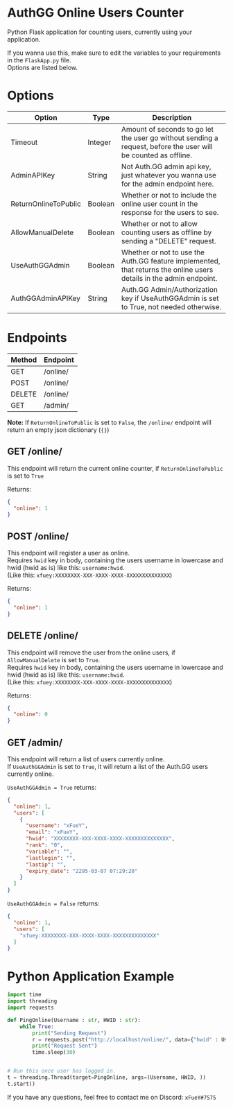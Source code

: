 # AuthGG Online Users Counter
Python Flask application for counting users, currently using your application.

If you wanna use this, make sure to edit the variables to your requirements in the `FlaskApp.py` file.
<br>
Options are listed below.

# Options

| Option | Type | Description |
| --- | --- | --- |
| Timeout | Integer | Amount of seconds to go let the user go without sending a request, before the user will be counted as offline. |
| AdminAPIKey | String | Not Auth.GG admin api key, just whatever you wanna use for the admin endpoint here. |
| ReturnOnlineToPublic | Boolean | Whether or not to include the online user count in the response for the users to see. |
| AllowManualDelete | Boolean | Whether or not to allow counting users as offline by sending a "DELETE" request. |
| UseAuthGGAdmin | Boolean | Whether or not to use the Auth.GG feature implemented, that returns the online users details in the admin endpoint. |
| AuthGGAdminAPIKey | String | Auth.GG Admin/Authorization key if UseAuthGGAdmin is set to True, not needed otherwise. |

# Endpoints

| Method  | Endpoint |
| ------------- | -- |
| GET  | /online/    |
| POST  | /online/   |
| DELETE  | /online/ |
| GET | /admin/      |

**Note:** If `ReturnOnlineToPublic` is set to `False`, the `/online/` endpoint will return an empty json dictionary (`{}`)

## GET /online/
This endpoint will return the current online counter, if `ReturnOnlineToPublic` is set to `True`

Returns:
```json
{
  "online": 1
}
```

## POST /online/
This endpoint will register a user as online.
<br>
Requires `hwid` key in body, containing the users username in lowercase and hwid (hwid as is) like this: `username:hwid`.
<br>
(Like this: `xfuey:XXXXXXXX-XXX-XXXX-XXXX-XXXXXXXXXXXXXX`)

Returns:
```json
{
  "online": 1
}
```

## DELETE /online/
This endpoint will remove the user from the online users, if `AllowManualDelete` is set to `True`.
<br>
Requires `hwid` key in body, containing the users username in lowercase and hwid (hwid as is) like this: `username:hwid`.
<br>
(Like this: `xfuey:XXXXXXXX-XXX-XXXX-XXXX-XXXXXXXXXXXXXX`)

Returns:
```json
{
  "online": 0
}
```

## GET /admin/
This endpoint will return a list of users currently online.
<br>
If `UseAuthGGAdmin` is set to `True`, it will return a list of the Auth.GG users currently online.

`UseAuthGGAdmin = True` returns:
```json
{
  "online": 1, 
  "users": [
    {
      "username": "xFueY", 
      "email": "xFueY", 
      "hwid": "XXXXXXXX-XXX-XXXX-XXXX-XXXXXXXXXXXXXX", 
      "rank": "0", 
      "variable": "", 
      "lastlogin": "", 
      "lastip": "", 
      "expiry_date": "2295-03-07 07:29:20"
    }
  ]
}
```

`UseAuthGGAdmin = False` returns:
```json
{
  "online": 1, 
  "users": [
    "xfuey:XXXXXXXX-XXX-XXXX-XXXX-XXXXXXXXXXXXXX"
  ]
}
```


# Python Application Example
```python
import time
import threading
import requests

def PingOnline(Username : str, HWID : str):
    while True:
        print("Sending Request")
        r = requests.post("http://localhost/online/", data={"hwid" : Username.lower() + ":" + HWID.lower()})
        print("Request Sent")
        time.sleep(30)


# Run this once user has logged in.
t = threading.Thread(target=PingOnline, args=(Username, HWID, ))
t.start()
```


If you have any questions, feel free to contact me on Discord: `xFueY#7575`
